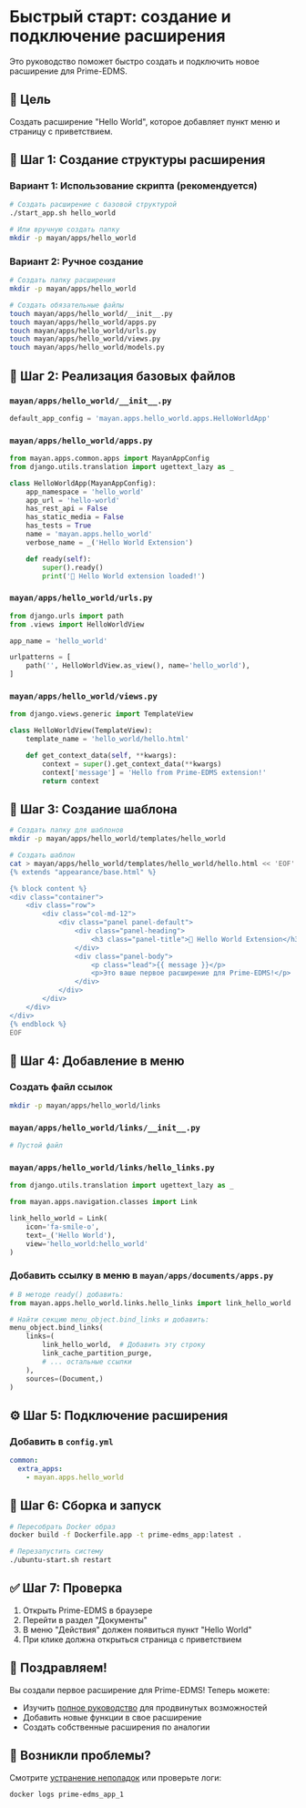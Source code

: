 # Быстрый старт: создание и подключение расширения

Это руководство поможет быстро создать и подключить новое расширение для Prime-EDMS.

## 🎯 Цель

Создать расширение "Hello World", которое добавляет пункт меню и страницу с приветствием.

## 📁 Шаг 1: Создание структуры расширения

### Вариант 1: Использование скрипта (рекомендуется)

```bash
# Создать расширение с базовой структурой
./start_app.sh hello_world

# Или вручную создать папку
mkdir -p mayan/apps/hello_world
```

### Вариант 2: Ручное создание

```bash
# Создать папку расширения
mkdir -p mayan/apps/hello_world

# Создать обязательные файлы
touch mayan/apps/hello_world/__init__.py
touch mayan/apps/hello_world/apps.py
touch mayan/apps/hello_world/urls.py
touch mayan/apps/hello_world/views.py
touch mayan/apps/hello_world/models.py
```

## 📝 Шаг 2: Реализация базовых файлов

### `mayan/apps/hello_world/__init__.py`
```python
default_app_config = 'mayan.apps.hello_world.apps.HelloWorldApp'
```

### `mayan/apps/hello_world/apps.py`
```python
from mayan.apps.common.apps import MayanAppConfig
from django.utils.translation import ugettext_lazy as _

class HelloWorldApp(MayanAppConfig):
    app_namespace = 'hello_world'
    app_url = 'hello-world'
    has_rest_api = False
    has_static_media = False
    has_tests = True
    name = 'mayan.apps.hello_world'
    verbose_name = _('Hello World Extension')

    def ready(self):
        super().ready()
        print('🌟 Hello World extension loaded!')
```

### `mayan/apps/hello_world/urls.py`
```python
from django.urls import path
from .views import HelloWorldView

app_name = 'hello_world'

urlpatterns = [
    path('', HelloWorldView.as_view(), name='hello_world'),
]
```

### `mayan/apps/hello_world/views.py`
```python
from django.views.generic import TemplateView

class HelloWorldView(TemplateView):
    template_name = 'hello_world/hello.html'

    def get_context_data(self, **kwargs):
        context = super().get_context_data(**kwargs)
        context['message'] = 'Hello from Prime-EDMS extension!'
        return context
```

## 🎨 Шаг 3: Создание шаблона

```bash
# Создать папку для шаблонов
mkdir -p mayan/apps/hello_world/templates/hello_world

# Создать шаблон
cat > mayan/apps/hello_world/templates/hello_world/hello.html << 'EOF'
{% extends "appearance/base.html" %}

{% block content %}
<div class="container">
    <div class="row">
        <div class="col-md-12">
            <div class="panel panel-default">
                <div class="panel-heading">
                    <h3 class="panel-title">🌟 Hello World Extension</h3>
                </div>
                <div class="panel-body">
                    <p class="lead">{{ message }}</p>
                    <p>Это ваше первое расширение для Prime-EDMS!</p>
                </div>
            </div>
        </div>
    </div>
</div>
{% endblock %}
EOF
```

## 🔗 Шаг 4: Добавление в меню

### Создать файл ссылок
```bash
mkdir -p mayan/apps/hello_world/links
```

### `mayan/apps/hello_world/links/__init__.py`
```python
# Пустой файл
```

### `mayan/apps/hello_world/links/hello_links.py`
```python
from django.utils.translation import ugettext_lazy as _

from mayan.apps.navigation.classes import Link

link_hello_world = Link(
    icon='fa-smile-o',
    text=_('Hello World'),
    view='hello_world:hello_world'
)
```

### Добавить ссылку в меню в `mayan/apps/documents/apps.py`
```python
# В методе ready() добавить:
from mayan.apps.hello_world.links.hello_links import link_hello_world

# Найти секцию menu_object.bind_links и добавить:
menu_object.bind_links(
    links=(
        link_hello_world,  # Добавить эту строку
        link_cache_partition_purge,
        # ... остальные ссылки
    ),
    sources=(Document,)
)
```

## ⚙️ Шаг 5: Подключение расширения

### Добавить в `config.yml`
```yaml
common:
  extra_apps:
    - mayan.apps.hello_world
```

## 🐳 Шаг 6: Сборка и запуск

```bash
# Пересобрать Docker образ
docker build -f Dockerfile.app -t prime-edms_app:latest .

# Перезапустить систему
./ubuntu-start.sh restart
```

## ✅ Шаг 7: Проверка

1. Открыть Prime-EDMS в браузере
2. Перейти в раздел "Документы"
3. В меню "Действия" должен появиться пункт "Hello World"
4. При клике должна открыться страница с приветствием

## 🎉 Поздравляем!

Вы создали первое расширение для Prime-EDMS! Теперь можете:

- Изучить [полное руководство](development_guide.md) для продвинутых возможностей
- Добавить новые функции в свое расширение
- Создать собственные расширения по аналогии

## 🐛 Возникли проблемы?

Смотрите [устранение неполадок](troubleshooting.md) или проверьте логи:

```bash
docker logs prime-edms_app_1
```
